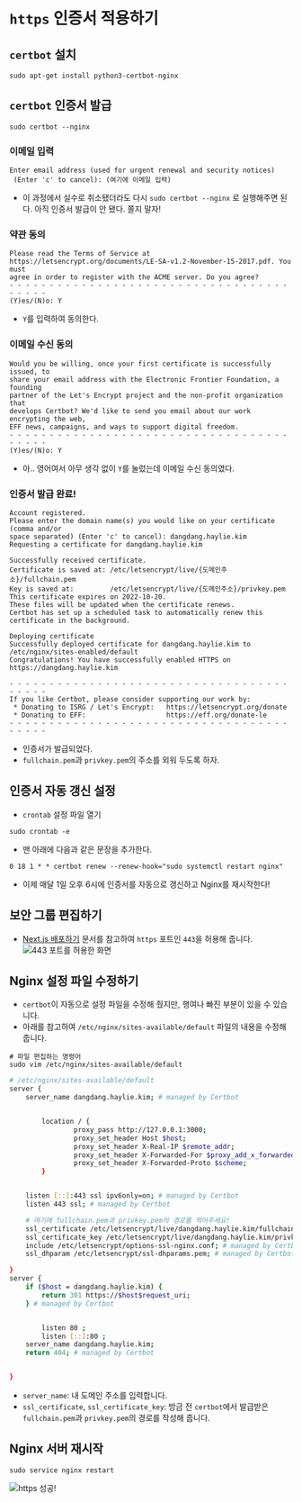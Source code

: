 # `https` 인증서 적용하기

## `certbot` 설치

```
sudo apt-get install python3-certbot-nginx
```

## `certbot` 인증서 발급

```
sudo certbot --nginx
```

### 이메일 입력

```
Enter email address (used for urgent renewal and security notices)
 (Enter 'c' to cancel): (여기에 이메일 입력)
```

- 이 과정에서 실수로 취소됐더라도 다시 `sudo certbot --nginx` 로 실행해주면 된다. 아직 인증서 발급이 안 됐다. 쫄지 말자!

### 약관 동의

```
Please read the Terms of Service at
https://letsencrypt.org/documents/LE-SA-v1.2-November-15-2017.pdf. You must
agree in order to register with the ACME server. Do you agree?
- - - - - - - - - - - - - - - - - - - - - - - - - - - - - - - - - - - - - - - -
(Y)es/(N)o: Y
```

- `Y`를 입력하여 동의한다.

### 이메일 수신 동의

```
Would you be willing, once your first certificate is successfully issued, to
share your email address with the Electronic Frontier Foundation, a founding
partner of the Let's Encrypt project and the non-profit organization that
develops Certbot? We'd like to send you email about our work encrypting the web,
EFF news, campaigns, and ways to support digital freedom.
- - - - - - - - - - - - - - - - - - - - - - - - - - - - - - - - - - - - - - - -
(Y)es/(N)o: Y
```

- 아.. 영어여서 아무 생각 없이 `Y`를 눌렀는데 이메일 수신 동의였다.

### 인증서 발급 완료!

```
Account registered.
Please enter the domain name(s) you would like on your certificate (comma and/or
space separated) (Enter 'c' to cancel): dangdang.haylie.kim
Requesting a certificate for dangdang.haylie.kim

Successfully received certificate.
Certificate is saved at: /etc/letsencrypt/live/{도메인주소}/fullchain.pem
Key is saved at:         /etc/letsencrypt/live/{도메인주소}/privkey.pem
This certificate expires on 2022-10-20.
These files will be updated when the certificate renews.
Certbot has set up a scheduled task to automatically renew this certificate in the background.

Deploying certificate
Successfully deployed certificate for dangdang.haylie.kim to /etc/nginx/sites-enabled/default
Congratulations! You have successfully enabled HTTPS on https://dangdang.haylie.kim

- - - - - - - - - - - - - - - - - - - - - - - - - - - - - - - - - - - - - - - -
If you like Certbot, please consider supporting our work by:
 * Donating to ISRG / Let's Encrypt:   https://letsencrypt.org/donate
 * Donating to EFF:                    https://eff.org/donate-le
- - - - - - - - - - - - - - - - - - - - - - - - - - - - - - - - - - - - - - - -
```

- 인증서가 발급되었다.
- `fullchain.pem`과 `privkey.pem`의 주소를 외워 두도록 하자.

## 인증서 자동 갱신 설정

- `crontab` 설정 파일 열기

```
sudo crontab -e
```

- 맨 아래에 다음과 같은 문장을 추가한다.

```
0 18 1 * * certbot renew --renew-hook="sudo systemctl restart nginx"
```

- 이제 매달 1일 오후 6시에 인증서를 자동으로 갱신하고 Nginx를 재시작한다!

## 보안 그룹 편집하기

- [Next.js 배포하기](Nextjs-배포하기.md) 문서를 참고하여 `https` 포트인 `443`을 허용해 줍니다.
  ![443 포트를 허용한 화면](https://user-images.githubusercontent.com/25563077/180926820-00c8c3c2-48b9-4276-86cf-fa514037bed0.png)

## Nginx 설정 파일 수정하기

- `certbot`이 자동으로 설정 파일을 수정해 줬지만, 행여나 빠진 부분이 있을 수 있습니다.
- 아래를 참고하여 `/etc/nginx/sites-available/default` 파일의 내용을 수정해 줍니다.

```
# 파일 편집하는 명령어
sudo vim /etc/nginx/sites-available/default
```

```bash
# /etc/nginx/sites-available/default
server {
    server_name dangdang.haylie.kim; # managed by Certbot


        location / {
                proxy_pass http://127.0.0.1:3000;
                proxy_set_header Host $host;
                proxy_set_header X-Real-IP $remote_addr;
                proxy_set_header X-Forwarded-For $proxy_add_x_forwarded_for;
                proxy_set_header X-Forwarded-Proto $scheme;
        }


    listen [::]:443 ssl ipv6only=on; # managed by Certbot
    listen 443 ssl; # managed by Certbot

    # 여기에 fullchain.pem과 privkey.pem의 경로를 적어주세요!
    ssl_certificate /etc/letsencrypt/live/dangdang.haylie.kim/fullchain.pem; # managed by Certbot
    ssl_certificate_key /etc/letsencrypt/live/dangdang.haylie.kim/privkey.pem; # managed by Certbot
    include /etc/letsencrypt/options-ssl-nginx.conf; # managed by Certbot
    ssl_dhparam /etc/letsencrypt/ssl-dhparams.pem; # managed by Certbot

}
server {
    if ($host = dangdang.haylie.kim) {
        return 301 https://$host$request_uri;
    } # managed by Certbot


        listen 80 ;
        listen [::]:80 ;
    server_name dangdang.haylie.kim;
    return 404; # managed by Certbot


}
```

- `server_name`: 내 도메인 주소를 입력합니다.
- `ssl_certificate`, `ssl_certificate_key`: 방금 전 `certbot`에서 발급받은 `fullchain.pem`과 `privkey.pem`의 경로를 작성해 줍니다.

## Nginx 서버 재시작

```
sudo service nginx restart
```

![https 성공!](https://user-images.githubusercontent.com/25563077/180930904-c351b67a-3fea-4f81-a949-0d27fc2b4446.png)
